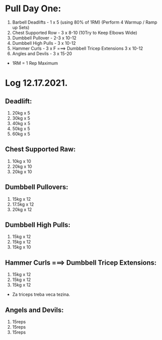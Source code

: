 # Pull Day One:
1. Barbell Deadlifts - 1 x 5 (using 80% of 1RM) (Perform 4 Warmup / Ramp up Sets)
1. Chest Supported Row - 3 x 8-10 (10Try to Keep Elbows Wide)
1. Dumbbell Pullover - 2-3 x 10-12 
1. Dumbbell High Pulls - 3 x 10-12
1. Hammer Curls - 3 x F ===> Dumbbell Tricep Extensions 3 x 10-12
1. Angles and Devils - 3 x 15-20

* 1RM = 1 Rep Maximum

# Log 12.17.2021.
## Deadlift:
  1. 20kg x 5
  1. 30kg x 5
  1. 40kg x 5
  1. 50kg x 5
  1. 60kg x 5
## Chest Supported Raw: 
  1. 10kg x 10
  1. 20kg x 10
  1. 20kg x 10
## Dumbbell Pullovers:
  1. 15kg x 12
  1. 17.5kg x 12
  1. 20kg x 12
## Dumbbell High Pulls:
  1. 15kg x 12
  1. 15kg x 12
  1. 15kg x 10
## Hammer Curls ===> Dumbbell Tricep Extensions:
  1. 15kg x 12
  1. 15kg x 12
  1. 15kg x 12
  * Za triceps treba veca tezina.
## Angels and Devils:
  1. 15reps
  1. 15reps
  1. 15reps
